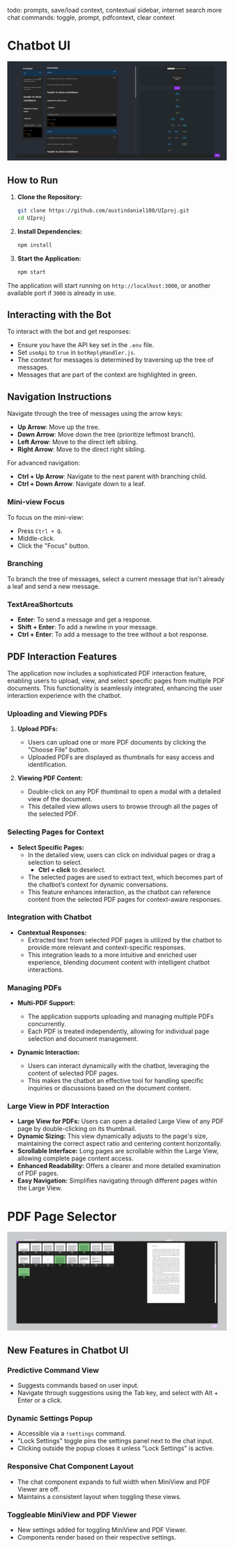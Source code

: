 todo: prompts, save/load context, contextual sidebar, internet search
more chat commands: toggle, prompt, pdfcontext, clear context
# Chatbot UI
![Screenshot](screen.PNG)

## How to Run

1. **Clone the Repository:**
    ```bash
    git clone https://github.com/austindaniel100/UIproj.git
    cd UIproj
    ```

2. **Install Dependencies:**
    ```bash
    npm install
    ```

3. **Start the Application:**
    ```bash
    npm start
    ```

The application will start running on `http://localhost:3000`, or another available port if `3000` is already in use.


## Interacting with the Bot

To interact with the bot and get responses:
- Ensure you have the API key set in the `.env` file.
- Set `useApi` to `true` in `botReplyHandler.js`.
- The context for messages is determined by traversing up the tree of messages.
- Messages that are part of the context are highlighted in green.

## Navigation Instructions

Navigate through the tree of messages using the arrow keys:

- **Up Arrow**: Move up the tree.
- **Down Arrow**: Move down the tree (prioritize leftmost branch).
- **Left Arrow**: Move to the direct left sibling.
- **Right Arrow**: Move to the direct right sibling.

For advanced navigation:

- **Ctrl + Up Arrow**: Navigate to the next parent with branching child.
- **Ctrl + Down Arrow**: Navigate down to a leaf.

### Mini-view Focus

To focus on the mini-view:
- Press `Ctrl + Q`.
- Middle-click.
- Click the "Focus" button.

### Branching

To branch the tree of messages, select a current message that isn't already a leaf and send a new message.

### TextAreaShortcuts

- **Enter**: To send a message and get a response.
- **Shift + Enter**: To add a newline in your message.
- **Ctrl + Enter**: To add a message to the tree without a bot response.


## PDF Interaction Features

The application now includes a sophisticated PDF interaction feature, enabling users to upload, view, and select specific pages from multiple PDF documents. This functionality is seamlessly integrated, enhancing the user interaction experience with the chatbot.

### Uploading and Viewing PDFs

1. **Upload PDFs:**
   - Users can upload one or more PDF documents by clicking the "Choose File" button.
   - Uploaded PDFs are displayed as thumbnails for easy access and identification.

2. **Viewing PDF Content:**
   - Double-click on any PDF thumbnail to open a modal with a detailed view of the document.
   - This detailed view allows users to browse through all the pages of the selected PDF.

### Selecting Pages for Context

- **Select Specific Pages:**
  - In the detailed view, users can click on individual pages or drag a selection to select.
    - **Ctrl + click** to deselect.
  - The selected pages are used to extract text, which becomes part of the chatbot’s context for dynamic conversations.
  - This feature enhances interaction, as the chatbot can reference content from the selected PDF pages for context-aware responses.

### Integration with Chatbot

- **Contextual Responses:**
  - Extracted text from selected PDF pages is utilized by the chatbot to provide more relevant and context-specific responses.
  - This integration leads to a more intuitive and enriched user experience, blending document content with intelligent chatbot interactions.

### Managing PDFs

- **Multi-PDF Support:**
  - The application supports uploading and managing multiple PDFs concurrently.
  - Each PDF is treated independently, allowing for individual page selection and document management.

- **Dynamic Interaction:**
  - Users can interact dynamically with the chatbot, leveraging the content of selected PDF pages.
  - This makes the chatbot an effective tool for handling specific inquiries or discussions based on the document content.

### Large View in PDF Interaction

- **Large View for PDFs:** Users can open a detailed Large View of any PDF page by double-clicking on its thumbnail.
- **Dynamic Sizing:** This view dynamically adjusts to the page's size, maintaining the correct aspect ratio and centering content horizontally.
- **Scrollable Interface:** Long pages are scrollable within the Large View, allowing complete page content access.
- **Enhanced Readability:** Offers a clearer and more detailed examination of PDF pages.
- **Easy Navigation:** Simplifies navigating through different pages within the Large View.


# PDF Page Selector
![PDF Page Selector Screenshot](screenpopup.PNG)


## New Features in Chatbot UI

### Predictive Command View
- Suggests commands based on user input.
- Navigate through suggestions using the Tab key, and select with Alt + Enter or a click.

### Dynamic Settings Popup
- Accessible via a `!settings` command.
- "Lock Settings" toggle pins the settings panel next to the chat input.
- Clicking outside the popup closes it unless "Lock Settings" is active.

### Responsive Chat Component Layout
- The chat component expands to full width when MiniView and PDF Viewer are off.
- Maintains a consistent layout when toggling these views.

### Toggleable MiniView and PDF Viewer
- New settings added for toggling MiniView and PDF Viewer.
- Components render based on their respective settings.